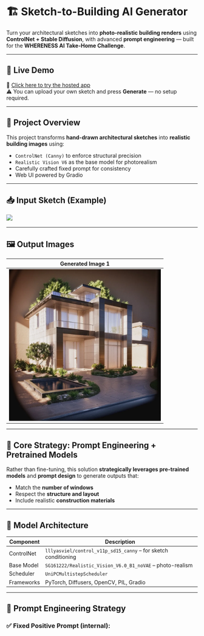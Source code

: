 # 🏗️ Sketch-to-Building AI Generator

Turn your architectural sketches into **photo-realistic building renders** using **ControlNet + Stable Diffusion**, with advanced **prompt engineering** — built for the **WHERENESS AI Take-Home Challenge**.

---

## 🚀 Live Demo

🔗 [Click here to try the hosted app](https://your-gradio-link-here.com)  
⚠️ You can upload your own sketch and press **Generate** — no setup required.

---

## 🧠 Project Overview

This project transforms **hand-drawn architectural sketches** into **realistic building images** using:

- `ControlNet (Canny)` to enforce structural precision
- `Realistic Vision V6` as the base model for photorealism
- Carefully crafted fixed prompt for consistency
- Web UI powered by Gradio

---

## 📥 Input Sketch (Example)

<img src="examples\whereness assignment sketch.jpg" width="400"/>

---

## 🖼️ Output Images

| Generated Image 1                                                        |
| ------------------------------------------------------------------------ |
| <img src="examples\whereness assignment sketch-output.jpg" width="400"/> |

---

## 🔧 Core Strategy: Prompt Engineering + Pretrained Models

Rather than fine-tuning, this solution **strategically leverages pre-trained models** and **prompt design** to generate outputs that:

- Match the **number of windows**
- Respect the **structure and layout**
- Include realistic **construction materials**

---

## 🧱 Model Architecture

| Component  | Description                                                    |
| ---------- | -------------------------------------------------------------- |
| ControlNet | `lllyasviel/control_v11p_sd15_canny` – for sketch conditioning |
| Base Model | `SG161222/Realistic_Vision_V6.0_B1_noVAE` – photo-realism      |
| Scheduler  | `UniPCMultistepScheduler`                                      |
| Frameworks | PyTorch, Diffusers, OpenCV, PIL, Gradio                        |

---

## 🧾 Prompt Engineering Strategy

### ✅ Fixed Positive Prompt (internal):
